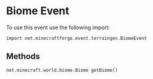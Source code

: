 # Biome Event

To use this event use the following import:
```groovy:no-line-numbers
import net.minecraftforge.event.terraingen.BiomeEvent
```

## Methods
```groovy:no-line-numbers
net.minecraft.world.biome.Biome getBiome()
```
